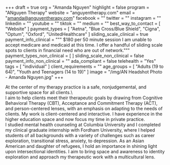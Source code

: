 +++
draft = true
org = "Amanda Nguyen"
highlight = false
program = "ANguyen Therapy"
website = "anguyentherapy.com"
email = "amanda@anguyentherapy.com"
facebook = ""
twitter = ""
instagram = ""
linkedin = ""
youtube = ""
tiktok = ""
medium = ""
best_way_to_contact = [ "Website" ]
payment_types = [
  "Aetna",
  "Blue Cross/Blue Shield",
  "Cigna",
  "Optum",
  "Oxford",
  "UnitedHealthcare"
]
sliding_scale_clinical = true
payment_info_clinical = """
$180 per 50 minute session
I am unable to accept medicare and medicaid at this time. I offer a handful of sliding scale spots to clients in financial need who are out of network."""
payment_types_non_clinical = [ ]
sliding_scale_non_clinical = false
payment_info_non_clinical = ""
ada_compliant = false
telehealth = "Yes"
tags = [ "individual" ]
client_requirements = ""
age_groups = [ "Adults (19 to 64)", "Youth and Teenagers (14 to 19)" ]
image = "/img/AN Headshot Photo - Amanda Nguyen.jpg"
+++

At the center of my therapy practice is a safe, nonjudgemental, and supportive space for all clients.\ <br>
I aim to help clients meet their therapeutic goals by drawing from Cognitive Behavioral Therapy (CBT), Acceptance and Commitment Therapy (ACT), and person-centered lenses, with an emphasis on adapting to the needs of clients. My work is client-centered and interactive. I have experience in the higher education space and now focus my time in private practice. <br>
I studied mental health counseling at Columbia University and I completed my clinical graduate internship with Fordham University, where I helped students of all backgrounds with a variety of challenges such as career exploration, transitional stress, anxiety, to depression. As an Asian American and daughter of refugees, I hold an importance in shining light upon intersectional identities. I aim to bring space and awareness to identity exploration and approach my therapeutic work with a multicultural lens. <br>
